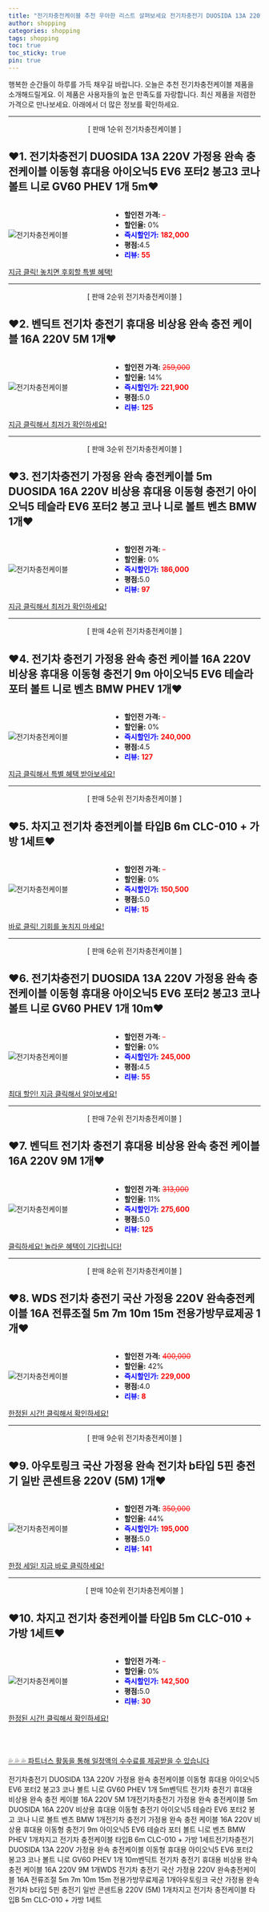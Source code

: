 ```yaml
---
title: "전기차충전케이블 추천 우아한 리스트 살펴보세요 전기차충전기 DUOSIDA 13A 220V 가정용"
author: shopping
categories: shopping
tags: shopping
toc: true
toc_sticky: true
pin: true
---
```

행복한 순간들이 하루를 가득 채우길 바랍니다. 오늘은 추천 전기차충전케이블 제품을 소개해드릴게요. 이 제품은 사용자들의 높은 만족도를 자랑합니다. 최신 제품을 저렴한 가격으로 만나보세요. 아래에서 더 많은 정보를 확인하세요.

---
<p class="toplist" style="margin: 0 auto; display: block; width: fit-content;">[ 판매 1순위 전기차충전케이블 ]</p>

<h2><strong>❤️1. 전기차충전기 DUOSIDA 13A 220V 가정용 완속 충전케이블 이동형 휴대용 아이오닉5 EV6 포터2 봉고3 코나 볼트 니로 GV60 PHEV 1개 5m❤️</strong></h2>

<div style="display: flex; align-items: center;">
    <div style="flex: 0.4;">
        <img src="https://thumbnail6.coupangcdn.com/thumbnails/remote/230x230ex/image/vendor_inventory/926b/5f1e97ad1cfa9eeb5d5b8403548c22770d990c8e99e65438e60ec1c1be8d.png" alt="전기차충전케이블" style="max-width: 100%;">
    </div>
    <div style="flex: 0.6; margin-left: 10px;">
        <ul>
            <li><strong>할인전 가격:</strong> <del style="color: red;">-</del></li>
            <li><strong>할인율:</strong> 0%</li>
            <li><span style='color:blue'><strong>즉시할인가:</strong></span> <span style='color:red'><strong>182,000</strong></span></li>
            <li><strong>평점:</strong>4.5</li>
            <li><span style='color:blue'><strong>리뷰:</strong></span> <span style='color:red'><strong>55</strong></span></li>
        </ul>
    </div>
</div>
<div class="center">
    <a href="https://selin100587001.github.io?lptag=AF9450613&subid=githubio&pageKey=7415870742&traceid=V0-153&itemId=15737430672&vendorItemId=86783973913" class="myButton">
        지금 클릭! 놓치면 후회할 특별 혜택!
    </a>
</div>


---
<p class="toplist" style="margin: 0 auto; display: block; width: fit-content;">[ 판매 2순위 전기차충전케이블 ]</p>

<h2><strong>❤️2. 벤딕트 전기차 충전기 휴대용 비상용 완속 충전 케이블 16A 220V 5M 1개❤️</strong></h2>

<div style="display: flex; align-items: center;">
    <div style="flex: 0.4;">
        <img src="https://thumbnail6.coupangcdn.com/thumbnails/remote/230x230ex/image/vendor_inventory/39cc/09c7d11873349e0f4a8c62b1af47e16af17ecff4d3d0f50fd14917f4401a.jpg" alt="전기차충전케이블" style="max-width: 100%;">
    </div>
    <div style="flex: 0.6; margin-left: 10px;">
        <ul>
            <li><strong>할인전 가격:</strong> <del style="color: red;">259,000</del></li>
            <li><strong>할인율:</strong> 14%</li>
            <li><span style='color:blue'><strong>즉시할인가:</strong></span> <span style='color:red'><strong>221,900</strong></span></li>
            <li><strong>평점:</strong>5.0</li>
            <li><span style='color:blue'><strong>리뷰:</strong></span> <span style='color:red'><strong>125</strong></span></li>
        </ul>
    </div>
</div>
<div class="center">
    <a href="https://selin100587001.github.io?lptag=AF9450613&subid=githubio&pageKey=7427602181&traceid=V0-153&itemId=19283676701&vendorItemId=86398600140" class="myButton">
        지금 클릭해서 최저가 확인하세요!
    </a>
</div>


---
<p class="toplist" style="margin: 0 auto; display: block; width: fit-content;">[ 판매 3순위 전기차충전케이블 ]</p>

<h2><strong>❤️3. 전기차충전기 가정용 완속 충전케이블 5m DUOSIDA 16A 220V 비상용 휴대용 이동형 충전기 아이오닉5 테슬라 EV6 포터2 봉고 코나 니로 볼트 벤츠 BMW 1개❤️</strong></h2>

<div style="display: flex; align-items: center;">
    <div style="flex: 0.4;">
        <img src="https://thumbnail6.coupangcdn.com/thumbnails/remote/230x230ex/image/vendor_inventory/3180/87ed504ece567a220997d5e17b907872e56e5efb0f035102d0fe0c01f94f.png" alt="전기차충전케이블" style="max-width: 100%;">
    </div>
    <div style="flex: 0.6; margin-left: 10px;">
        <ul>
            <li><strong>할인전 가격:</strong> <del style="color: red;">-</del></li>
            <li><strong>할인율:</strong> 0%</li>
            <li><span style='color:blue'><strong>즉시할인가:</strong></span> <span style='color:red'><strong>186,000</strong></span></li>
            <li><strong>평점:</strong>5.0</li>
            <li><span style='color:blue'><strong>리뷰:</strong></span> <span style='color:red'><strong>97</strong></span></li>
        </ul>
    </div>
</div>
<div class="center">
    <a href="https://selin100587001.github.io?lptag=AF9450613&subid=githubio&pageKey=7276829438&traceid=V0-153&itemId=18570381596&vendorItemId=86783966353" class="myButton">
        지금 클릭해서 최저가 확인하세요!
    </a>
</div>


---
<p class="toplist" style="margin: 0 auto; display: block; width: fit-content;">[ 판매 4순위 전기차충전케이블 ]</p>

<h2><strong>❤️4. 전기차 충전기 가정용 완속 충전 케이블 16A 220V 비상용 휴대용 이동형 충전기 9m 아이오닉5 EV6 테슬라 포터 볼트 니로 벤츠 BMW PHEV 1개❤️</strong></h2>

<div style="display: flex; align-items: center;">
    <div style="flex: 0.4;">
        <img src="https://thumbnail7.coupangcdn.com/thumbnails/remote/230x230ex/image/vendor_inventory/f900/5113c41b7e1b122c337e95833d46e6d380678c08da4b56301550203f37b5.png" alt="전기차충전케이블" style="max-width: 100%;">
    </div>
    <div style="flex: 0.6; margin-left: 10px;">
        <ul>
            <li><strong>할인전 가격:</strong> <del style="color: red;">-</del></li>
            <li><strong>할인율:</strong> 0%</li>
            <li><span style='color:blue'><strong>즉시할인가:</strong></span> <span style='color:red'><strong>240,000</strong></span></li>
            <li><strong>평점:</strong>4.5</li>
            <li><span style='color:blue'><strong>리뷰:</strong></span> <span style='color:red'><strong>127</strong></span></li>
        </ul>
    </div>
</div>
<div class="center">
    <a href="https://selin100587001.github.io?lptag=AF9450613&subid=githubio&pageKey=1946925890&traceid=V0-153&itemId=3305441006&vendorItemId=86783958131" class="myButton">
        지금 클릭해서 특별 혜택 받아보세요!
    </a>
</div>


---
<p class="toplist" style="margin: 0 auto; display: block; width: fit-content;">[ 판매 5순위 전기차충전케이블 ]</p>

<h2><strong>❤️5. 차지고 전기차 충전케이블 타입B 6m CLC-010 + 가방 1세트❤️</strong></h2>

<div style="display: flex; align-items: center;">
    <div style="flex: 0.4;">
        <img src="https://thumbnail8.coupangcdn.com/thumbnails/remote/230x230ex/image/retail/images/2021/12/22/10/5/66fb1302-beb1-472e-9c0d-5f041f0d2784.jpg" alt="전기차충전케이블" style="max-width: 100%;">
    </div>
    <div style="flex: 0.6; margin-left: 10px;">
        <ul>
            <li><strong>할인전 가격:</strong> <del style="color: red;">-</del></li>
            <li><strong>할인율:</strong> 0%</li>
            <li><span style='color:blue'><strong>즉시할인가:</strong></span> <span style='color:red'><strong>150,500</strong></span></li>
            <li><strong>평점:</strong>5.0</li>
            <li><span style='color:blue'><strong>리뷰:</strong></span> <span style='color:red'><strong>15</strong></span></li>
        </ul>
    </div>
</div>
<div class="center">
    <a href="https://selin100587001.github.io?lptag=AF9450613&subid=githubio&pageKey=6248865546&traceid=V0-153&itemId=12655332954&vendorItemId=79922680359" class="myButton">
        바로 클릭! 기회를 놓치지 마세요!
    </a>
</div>


---
<p class="toplist" style="margin: 0 auto; display: block; width: fit-content;">[ 판매 6순위 전기차충전케이블 ]</p>

<h2><strong>❤️6. 전기차충전기 DUOSIDA 13A 220V 가정용 완속 충전케이블 이동형 휴대용 아이오닉5 EV6 포터2 봉고3 코나 볼트 니로 GV60 PHEV 1개 10m❤️</strong></h2>

<div style="display: flex; align-items: center;">
    <div style="flex: 0.4;">
        <img src="https://thumbnail6.coupangcdn.com/thumbnails/remote/230x230ex/image/vendor_inventory/926b/5f1e97ad1cfa9eeb5d5b8403548c22770d990c8e99e65438e60ec1c1be8d.png" alt="전기차충전케이블" style="max-width: 100%;">
    </div>
    <div style="flex: 0.6; margin-left: 10px;">
        <ul>
            <li><strong>할인전 가격:</strong> <del style="color: red;">-</del></li>
            <li><strong>할인율:</strong> 0%</li>
            <li><span style='color:blue'><strong>즉시할인가:</strong></span> <span style='color:red'><strong>245,000</strong></span></li>
            <li><strong>평점:</strong>4.5</li>
            <li><span style='color:blue'><strong>리뷰:</strong></span> <span style='color:red'><strong>55</strong></span></li>
        </ul>
    </div>
</div>
<div class="center">
    <a href="https://selin100587001.github.io?lptag=AF9450613&subid=githubio&pageKey=7415870742&traceid=V0-153&itemId=19225432297&vendorItemId=86783973906" class="myButton">
        최대 할인! 지금 클릭해서 알아보세요!
    </a>
</div>


---
<p class="toplist" style="margin: 0 auto; display: block; width: fit-content;">[ 판매 7순위 전기차충전케이블 ]</p>

<h2><strong>❤️7. 벤딕트 전기차 충전기 휴대용 비상용 완속 충전 케이블 16A 220V 9M 1개❤️</strong></h2>

<div style="display: flex; align-items: center;">
    <div style="flex: 0.4;">
        <img src="https://thumbnail6.coupangcdn.com/thumbnails/remote/230x230ex/image/vendor_inventory/39cc/09c7d11873349e0f4a8c62b1af47e16af17ecff4d3d0f50fd14917f4401a.jpg" alt="전기차충전케이블" style="max-width: 100%;">
    </div>
    <div style="flex: 0.6; margin-left: 10px;">
        <ul>
            <li><strong>할인전 가격:</strong> <del style="color: red;">313,000</del></li>
            <li><strong>할인율:</strong> 11%</li>
            <li><span style='color:blue'><strong>즉시할인가:</strong></span> <span style='color:red'><strong>275,600</strong></span></li>
            <li><strong>평점:</strong>5.0</li>
            <li><span style='color:blue'><strong>리뷰:</strong></span> <span style='color:red'><strong>125</strong></span></li>
        </ul>
    </div>
</div>
<div class="center">
    <a href="https://selin100587001.github.io?lptag=AF9450613&subid=githubio&pageKey=7427602181&traceid=V0-153&itemId=19283676704&vendorItemId=86398600150" class="myButton">
        클릭하세요! 놀라운 혜택이 기다립니다!
    </a>
</div>


---
<p class="toplist" style="margin: 0 auto; display: block; width: fit-content;">[ 판매 8순위 전기차충전케이블 ]</p>

<h2><strong>❤️8. WDS 전기차 충전기 국산 가정용 220V 완속충전케이블 16A 전류조절 5m 7m 10m 15m 전용가방무료제공 1개❤️</strong></h2>

<div style="display: flex; align-items: center;">
    <div style="flex: 0.4;">
        <img src="https://thumbnail9.coupangcdn.com/thumbnails/remote/230x230ex/image/vendor_inventory/5261/a126e8ec97f034ada9ba3b6153f1db538bc1c7bc0242781bca08ebd376ba.jpg" alt="전기차충전케이블" style="max-width: 100%;">
    </div>
    <div style="flex: 0.6; margin-left: 10px;">
        <ul>
            <li><strong>할인전 가격:</strong> <del style="color: red;">400,000</del></li>
            <li><strong>할인율:</strong> 42%</li>
            <li><span style='color:blue'><strong>즉시할인가:</strong></span> <span style='color:red'><strong>229,000</strong></span></li>
            <li><strong>평점:</strong>4.0</li>
            <li><span style='color:blue'><strong>리뷰:</strong></span> <span style='color:red'><strong>8</strong></span></li>
        </ul>
    </div>
</div>
<div class="center">
    <a href="https://selin100587001.github.io?lptag=AF9450613&subid=githubio&pageKey=7634460944&traceid=V0-153&itemId=20269746815&vendorItemId=85138106829" class="myButton">
        한정된 시간! 클릭해서 확인하세요!
    </a>
</div>


---
<p class="toplist" style="margin: 0 auto; display: block; width: fit-content;">[ 판매 9순위 전기차충전케이블 ]</p>

<h2><strong>❤️9. 아우토링크 국산 가정용 완속 전기차 b타입 5핀 충전기 일반 콘센트용 220V (5M) 1개❤️</strong></h2>

<div style="display: flex; align-items: center;">
    <div style="flex: 0.4;">
        <img src="https://thumbnail10.coupangcdn.com/thumbnails/remote/230x230ex/image/vendor_inventory/80b1/a9dda24a84f8b6f529cc8b87652a8df654b92e3897b254c2e515c4ac2d60.jpg" alt="전기차충전케이블" style="max-width: 100%;">
    </div>
    <div style="flex: 0.6; margin-left: 10px;">
        <ul>
            <li><strong>할인전 가격:</strong> <del style="color: red;">350,000</del></li>
            <li><strong>할인율:</strong> 44%</li>
            <li><span style='color:blue'><strong>즉시할인가:</strong></span> <span style='color:red'><strong>195,000</strong></span></li>
            <li><strong>평점:</strong>5.0</li>
            <li><span style='color:blue'><strong>리뷰:</strong></span> <span style='color:red'><strong>141</strong></span></li>
        </ul>
    </div>
</div>
<div class="center">
    <a href="https://selin100587001.github.io?lptag=AF9450613&subid=githubio&pageKey=7493388647&traceid=V0-153&itemId=19598602597&vendorItemId=85770303655" class="myButton">
        한정 세일! 지금 바로 클릭하세요!
    </a>
</div>


---
<p class="toplist" style="margin: 0 auto; display: block; width: fit-content;">[ 판매 10순위 전기차충전케이블 ]</p>

<h2><strong>❤️10. 차지고 전기차 충전케이블 타입B 5m CLC-010 + 가방 1세트❤️</strong></h2>

<div style="display: flex; align-items: center;">
    <div style="flex: 0.4;">
        <img src="https://thumbnail8.coupangcdn.com/thumbnails/remote/230x230ex/image/retail/images/2021/12/22/10/5/66fb1302-beb1-472e-9c0d-5f041f0d2784.jpg" alt="전기차충전케이블" style="max-width: 100%;">
    </div>
    <div style="flex: 0.6; margin-left: 10px;">
        <ul>
            <li><strong>할인전 가격:</strong> <del style="color: red;">-</del></li>
            <li><strong>할인율:</strong> 0%</li>
            <li><span style='color:blue'><strong>즉시할인가:</strong></span> <span style='color:red'><strong>142,500</strong></span></li>
            <li><strong>평점:</strong>5.0</li>
            <li><span style='color:blue'><strong>리뷰:</strong></span> <span style='color:red'><strong>30</strong></span></li>
        </ul>
    </div>
</div>
<div class="center">
    <a href="https://selin100587001.github.io?lptag=AF9450613&subid=githubio&pageKey=6248865544&traceid=V0-153&itemId=12655332950&vendorItemId=79922680355" class="myButton">
        한정된 시간! 클릭해서 확인하세요!
    </a>
</div>

<br><br><br>[💦 💦 💦 파트너스 활동을 통해 일정액의 수수료를 제공받을 수 있습니다](https://link.coupang.com/a/bcpT2c)<br><br>전기차충전기 DUOSIDA 13A 220V 가정용 완속 충전케이블 이동형 휴대용 아이오닉5 EV6 포터2 봉고3 코나 볼트 니로 GV60 PHEV 1개 5m벤딕트 전기차 충전기 휴대용 비상용 완속 충전 케이블 16A 220V 5M 1개전기차충전기 가정용 완속 충전케이블 5m DUOSIDA 16A 220V 비상용 휴대용 이동형 충전기 아이오닉5 테슬라 EV6 포터2 봉고 코나 니로 볼트 벤츠 BMW 1개전기차 충전기 가정용 완속 충전 케이블 16A 220V 비상용 휴대용 이동형 충전기 9m 아이오닉5 EV6 테슬라 포터 볼트 니로 벤츠 BMW PHEV 1개차지고 전기차 충전케이블 타입B 6m CLC-010 + 가방 1세트전기차충전기 DUOSIDA 13A 220V 가정용 완속 충전케이블 이동형 휴대용 아이오닉5 EV6 포터2 봉고3 코나 볼트 니로 GV60 PHEV 1개 10m벤딕트 전기차 충전기 휴대용 비상용 완속 충전 케이블 16A 220V 9M 1개WDS 전기차 충전기 국산 가정용 220V 완속충전케이블 16A 전류조절 5m 7m 10m 15m 전용가방무료제공 1개아우토링크 국산 가정용 완속 전기차 b타입 5핀 충전기 일반 콘센트용 220V (5M) 1개차지고 전기차 충전케이블 타입B 5m CLC-010 + 가방 1세트